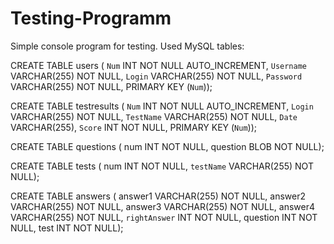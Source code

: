 # Testing-Programm
Simple console program for testing.
Used MySQL tables:

CREATE TABLE users (
`Num` INT NOT NULL AUTO_INCREMENT,
 `Username` VARCHAR(255) NOT NULL,
 `Login` VARCHAR(255) NOT NULL,
 `Password` VARCHAR(255) NOT NULL,
 PRIMARY KEY (`Num`));

CREATE TABLE testresults (
`Num` INT NOT NULL AUTO_INCREMENT,
 `Login` VARCHAR(255) NOT NULL,
 `TestName` VARCHAR(255) NOT NULL,
 `Date` VARCHAR(255),
 `Score` INT NOT NULL,
 PRIMARY KEY (`Num`));

CREATE TABLE questions (
num INT NOT NULL,
 question BLOB NOT NULL);

CREATE TABLE tests (
num INT NOT NULL,
 `testName` VARCHAR(255) NOT NULL);

CREATE TABLE answers (
answer1 VARCHAR(255) NOT NULL,
 answer2 VARCHAR(255) NOT NULL,
 answer3 VARCHAR(255) NOT NULL,
 answer4 VARCHAR(255) NOT NULL,
 `rightAnswer` INT NOT NULL,
 question INT NOT NULL,
 test INT NOT NULL);
